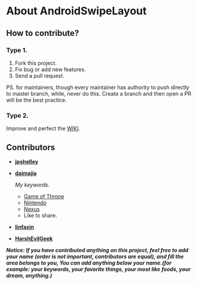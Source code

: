 # About AndroidSwipeLayout


## How to contribute?

### Type 1.

1.  Fork this project.
2.  Fix bug or add new features.
3.  Send a pull request.

PS. for maintainers, though every maintainer has authority to push directly to master branch, while, never do this. Create a branch and then open a PR will be the best practice.

### Type 2.

Improve and perfect the [WIKI](https://github.com/daimajia/AndroidSwipeLayout/wiki).


## Contributors

* **[jpshelley](https://github.com/jpshelley)**

* **[daimajia](https://github.com/daimajia)**

	 *My keywords.*

    *   [Game of Throne](http://en.wikipedia.org/wiki/Game_of_Thrones)
    *   [Nintendo](http://en.wikipedia.org/wiki/Nintendo)
    *   [Nexus](http://en.wikipedia.org/wiki/Google_Nexus)
    *   Like to share.

* **[linfaxin](https://github.com/linfaxin)**

* **[HarshEvilGeek](https://github.com/HarshEvilGeek)**



***Notice: If you have contributed anything on this project, feel free to add your name (order is not important, contributors are equal), and fill the area belongs to you, You can add anything below your name.(for example:  your keywords, your favorite things, your most like foods, your dream, anything.)***


